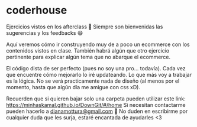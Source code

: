 # coderhouse
Ejercicios vistos en los afterclass 🧐
Siempre son bienvenidas las sugerencias y los feedbacks 😄

Aquí veremos cómo ir construyendo muy de a poco un ecommerce con los contenidos vistos en clase.
También habrá algún que otro ejercicio pertinente para explicar algún tema que no abarque el ecommerce.

El código dista de ser perfecto (pues no soy una pro... todavía). Cada vez que encuentre cómo mejorarlo lo iré updateando.
Lo que más voy a trabajar es la lógica. No se verá practicamente nada de diseño (al menos por el momento, hasta que algún día me amigue con css xD).

Recuerden que si quieren bajar solo una carpeta pueden utilizar este link: https://minhaskamal.github.io/DownGit/#/home
Si necesitan contactarme pueden hacerlo a dianamottura@gmail.com 🤗
No duden en escribirme por cualquier duda que les surja, estaré encantada de ayudarles <3
